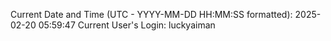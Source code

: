Current Date and Time (UTC - YYYY-MM-DD HH:MM:SS formatted): 2025-02-20 05:59:47
Current User's Login: luckyaiman
